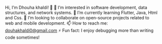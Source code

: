 Hi, I’m Dhouha khaldi! 👋
👀 I’m interested in software development, data structures, and network systems.
🌱 I’m currently learning Flutter, Java, Html and Css.
💞️ I’m looking to collaborate on open-source projects related to web and mobile development.
📫 How to reach me: douhakhaldi0@gmail.com
⚡ Fun fact: I enjoy debugging more than writing code sometimes!
<!---
dou2004/dou2004 is a ✨ special ✨ repository because its `README.md` (this file) appears on your GitHub profile.
You can click the Preview link to take a look at your changes.
--->

